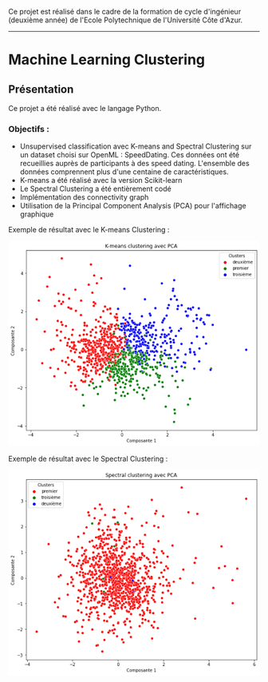 Ce projet est réalisé dans le cadre de la formation de cycle d'ingénieur (deuxième année) de l'Ecole Polytechnique de l'Université Côte d'Azur.
***
# Machine Learning Clustering

## Présentation
Ce projet a été réalisé avec le langage Python.

### Objectifs :
* Unsupervised classification avec K-means and Spectral Clustering sur un dataset choisi sur OpenML : SpeedDating. Ces données ont été recueillies auprès de participants à des speed dating. L'ensemble des données comprennent plus d'une centaine de caractéristiques.
* K-means a été réalisé avec la version Scikit-learn
* Le Spectral Clustering a été entièrement codé
* Implémentation des connectivity graph
* Utilisation de la Principal Component Analysis (PCA) pour l'affichage graphique

Exemple de résultat avec le K-means Clustering :

![alt text](https://github.com/JulienChoukroun/Machine-Learning-Clustering-Python/blob/main/Images/K-means.png "K-means Clustering")

Exemple de résultat avec le Spectral Clustering :

![alt text](https://github.com/JulienChoukroun/Machine-Learning-Clustering-Python/blob/main/Images/Spectral_Clustering.png "Spectral Clustering")
